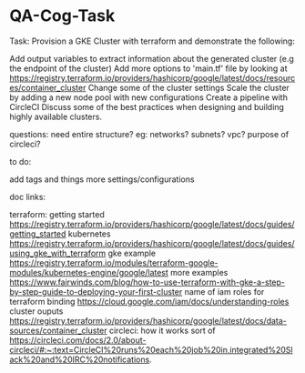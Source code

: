# QA-Cog-Task

Task:
Provision a GKE Cluster with terraform and demonstrate the following:

Add output variables to extract information about the generated cluster (e.g the endpoint of the cluster)
Add more options to 'main.tf' file by looking at https://registry.terraform.io/providers/hashicorp/google/latest/docs/resources/container_cluster
Change some of the cluster settings
Scale the cluster by adding a new node pool with new configurations
Create a pipeline with CircleCI
Discuss some of the best practices when designing and building highly available clusters.

questions:
need entire structure? eg: networks? subnets? vpc?
purpose of circleci?

to do:

add tags and things
more settings/configurations


doc links:

terraform:
getting started https://registry.terraform.io/providers/hashicorp/google/latest/docs/guides/getting_started 
kubernetes https://registry.terraform.io/providers/hashicorp/google/latest/docs/guides/using_gke_with_terraform
gke example https://registry.terraform.io/modules/terraform-google-modules/kubernetes-engine/google/latest
more examples https://www.fairwinds.com/blog/how-to-use-terraform-with-gke-a-step-by-step-guide-to-deploying-your-first-cluster
name of iam roles for terraform binding https://cloud.google.com/iam/docs/understanding-roles
cluster ouputs https://registry.terraform.io/providers/hashicorp/google/latest/docs/data-sources/container_cluster
circleci:
how it works sort of https://circleci.com/docs/2.0/about-circleci/#:~:text=CircleCI%20runs%20each%20job%20in,integrated%20Slack%20and%20IRC%20notifications.
